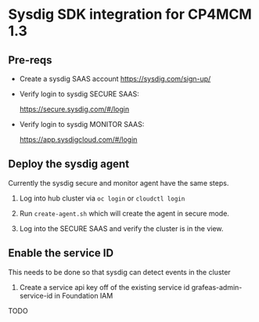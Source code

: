 # Sysdig SDK integration for CP4MCM 1.3

## Pre-reqs

- Create a sysdig SAAS account https://sysdig.com/sign-up/

- Verify login to sysdig SECURE SAAS:

   https://secure.sysdig.com/#/login

- Verify login to sysdig MONITOR SAAS:

   https://app.sysdigcloud.com/#/login
   

## Deploy the sysdig agent

Currently the sysdig secure and monitor agent have the same steps. 

1. Log into hub cluster via `oc login` or `cloudctl login`

2. Run `create-agent.sh` which will create the agent in secure mode. 

3. Log into the SECURE SAAS and verify the cluster is in the view.


## Enable the service ID

This needs to be done so that sysdig can detect events in the cluster

1. Create a service api key off of the existing service id grafeas-admin-service-id in Foundation IAM

TODO





